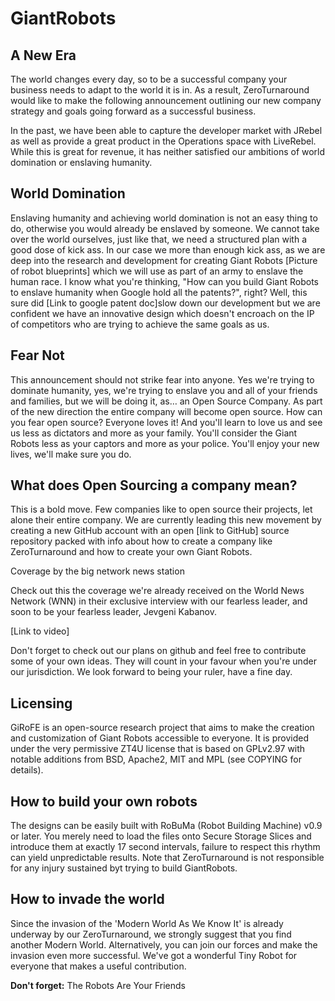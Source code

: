 GiantRobots
===========

A New Era
---------

The world changes every day, so to be a successful company your business needs to adapt to the world it is in. As a result, ZeroTurnaround would like to make the following announcement outlining our new company strategy and goals going forward as a successful business. 

In the past, we have been able to capture the developer market with JRebel as well as provide a great product in the Operations space with LiveRebel. While this is great for revenue, it has neither satisfied our ambitions of world domination or enslaving humanity.

World Domination
----------------

Enslaving humanity and achieving world domination is not an easy thing to do, otherwise you would already be enslaved by someone. We cannot take over the world ourselves, just like that, we need a structured plan with a good dose of kick ass. In our case we more than enough kick ass, as we are deep into the research and development for creating Giant Robots [Picture of robot blueprints] which we will use as part of an army to enslave the human race. I know what you're thinking, "How can you build Giant Robots to enslave humanity when Google hold all the patents?", right? Well, this sure did [Link to google patent doc]slow down our development but we are confident we have an innovative design which doesn't encroach on the IP of competitors who are trying to achieve the same goals as us.

Fear Not
--------

This announcement should not strike fear into anyone. Yes we're trying to dominate humanity, yes, we're trying to enslave you and all of your friends and families, but we will be doing it, as… an Open Source Company. As part of the new direction the entire company will become open source. How can you fear open source? Everyone loves it! And you'll learn to love us and see us less as dictators and more as your family. You'll consider the Giant Robots less as your captors and more as your police. You'll enjoy your new lives, we'll make sure you do.

What does Open Sourcing a company mean?
---------------------------------------

This is a bold move. Few companies like to open source their projects, let alone their entire company. We are currently leading this new movement by creating a new GitHub account with an open [link to GitHub] source repository packed with info about how to create a company like ZeroTurnaround and how to create your own Giant Robots.

Coverage by the big network news station

Check out this the coverage we're already received on the World News Network (WNN) in their exclusive interview with our fearless leader, and soon to be your fearless leader, Jevgeni Kabanov.

[Link to video]

Don't forget to check out our plans on github and feel free to contribute some of your own ideas. They will count in your favour when you're under our jurisdiction. We look forward to being your ruler, have a fine day.


Licensing
---------

GiRoFE is an open-source research project that aims to make the creation and customization of Giant Robots accessible to everyone. It is provided under the very permissive ZT4U license that is based on GPLv2.97 with notable additions from BSD, Apache2, MIT and MPL (see COPYING for details).


How to build your own robots
----------------------------

The designs can be easily built with RoBuMa (Robot Building Machine) v0.9 or later. You merely need to load the files onto Secure Storage Slices and introduce them at exactly 17 second intervals, failure to respect this rhythm can yield unpredictable results. Note that ZeroTurnaround is not responsible for any injury sustained byt trying to build GiantRobots.

How to invade the world
-----------------------

Since the invasion of the 'Modern World As We Know It' is already underway by our ZeroTurnaround, we strongly suggest that you find another Modern World. Alternatively, you can join our forces and make the invasion even more successful. We've got a wonderful Tiny Robot for everyone that makes a useful contribution.

**Don't forget:** The Robots Are Your Friends